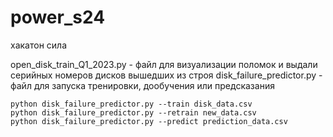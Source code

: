 # power_s24
хакатон сила


open_disk_train_Q1_2023.py - файл для визуализации поломок и выдали серийных номеров дисков вышедших из строя
disk_failure_predictor.py - файл  для запуска тренировки, дообучения или предсказания

    python disk_failure_predictor.py --train disk_data.csv
    python disk_failure_predictor.py --retrain new_data.csv
    python disk_failure_predictor.py --predict prediction_data.csv
